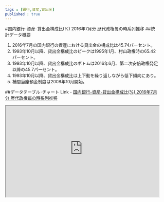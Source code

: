 ```yaml
--- 
tags : [銀行,資産,貸出金] 
published : true
---
```

#国内銀行-資産-貸出金構成比(%) 2016年7月分 歴代政権毎の時系列推移
##統計データ概要
1. 2016年7月の国内銀行の資産における貸出金の構成比は45.74パーセント。
1. 1993年10月以降、貸出金構成比のピークは1995年1月、村山政権時の65.42パーセント。
1. 1993年10月以降、貸出金構成比のボトムは2016年6月、第二次安倍政権発足以降の45.7パーセント。
1. 1993年10月以降、貸出金構成比は上下動を繰り返しながら低下傾向にあり。
1. 補間当座預金制度は2008年10月開始。

##データテーブル･チャート
Link - [国内銀行-資産-貸出金構成比(%) 2016年7月分 歴代政権毎の時系列推移](
http://knowledgevault.saecanet.com/charts/am-consulting.co.jp-2016-08-30-14-08-36.html
)

<iframe src="
http://knowledgevault.saecanet.com/charts/am-consulting.co.jp-2016-08-30-14-08-36.html
" width="100%" height="300px"></iframe>